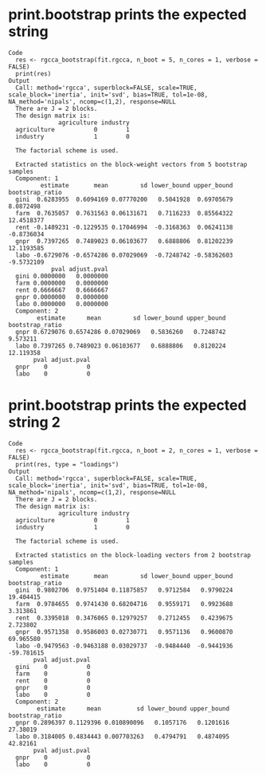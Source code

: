 # print.bootstrap prints the expected string

    Code
      res <- rgcca_bootstrap(fit.rgcca, n_boot = 5, n_cores = 1, verbose = FALSE)
      print(res)
    Output
      Call: method='rgcca', superblock=FALSE, scale=TRUE, scale_block='inertia', init='svd', bias=TRUE, tol=1e-08, NA_method='nipals', ncomp=c(1,2), response=NULL 
      There are J = 2 blocks.
      The design matrix is:
                  agriculture industry
      agriculture           0        1
      industry              1        0
      
      The factorial scheme is used.
      
      Extracted statistics on the block-weight vectors from 5 bootstrap samples 
      Component: 1 
             estimate       mean         sd lower_bound upper_bound bootstrap_ratio
      gini  0.6283955  0.6094169 0.07770200   0.5041928  0.69705679       8.0872498
      farm  0.7635057  0.7631563 0.06131671   0.7116233  0.85564322      12.4518377
      rent -0.1489231 -0.1229535 0.17046994  -0.3168363  0.06241138      -0.8736034
      gnpr  0.7397265  0.7489023 0.06103677   0.6888806  0.81202239      12.1193585
      labo -0.6729076 -0.6574286 0.07029069  -0.7248742 -0.58362603      -9.5732109
                pval adjust.pval
      gini 0.0000000   0.0000000
      farm 0.0000000   0.0000000
      rent 0.6666667   0.6666667
      gnpr 0.0000000   0.0000000
      labo 0.0000000   0.0000000
      Component: 2 
            estimate      mean         sd lower_bound upper_bound bootstrap_ratio
      gnpr 0.6729076 0.6574286 0.07029069   0.5836260   0.7248742        9.573211
      labo 0.7397265 0.7489023 0.06103677   0.6888806   0.8120224       12.119358
           pval adjust.pval
      gnpr    0           0
      labo    0           0

# print.bootstrap prints the expected string 2

    Code
      res <- rgcca_bootstrap(fit.rgcca, n_boot = 2, n_cores = 1, verbose = FALSE)
      print(res, type = "loadings")
    Output
      Call: method='rgcca', superblock=FALSE, scale=TRUE, scale_block='inertia', init='svd', bias=TRUE, tol=1e-08, NA_method='nipals', ncomp=c(1,2), response=NULL 
      There are J = 2 blocks.
      The design matrix is:
                  agriculture industry
      agriculture           0        1
      industry              1        0
      
      The factorial scheme is used.
      
      Extracted statistics on the block-loading vectors from 2 bootstrap samples 
      Component: 1 
             estimate       mean         sd lower_bound upper_bound bootstrap_ratio
      gini  0.9802706  0.9751404 0.11875857   0.9712584   0.9790224       19.404415
      farm  0.9784655  0.9741430 0.68204716   0.9559171   0.9923688        3.313861
      rent  0.3395018  0.3476065 0.12979257   0.2712455   0.4239675        2.723802
      gnpr  0.9571358  0.9586003 0.02730771   0.9571136   0.9600870       69.965580
      labo -0.9479563 -0.9463188 0.03029737  -0.9484440  -0.9441936      -59.781615
           pval adjust.pval
      gini    0           0
      farm    0           0
      rent    0           0
      gnpr    0           0
      labo    0           0
      Component: 2 
            estimate      mean          sd lower_bound upper_bound bootstrap_ratio
      gnpr 0.2896397 0.1129396 0.010890096   0.1057176   0.1201616        27.38019
      labo 0.3184005 0.4834443 0.007703263   0.4794791   0.4874095        42.82161
           pval adjust.pval
      gnpr    0           0
      labo    0           0

